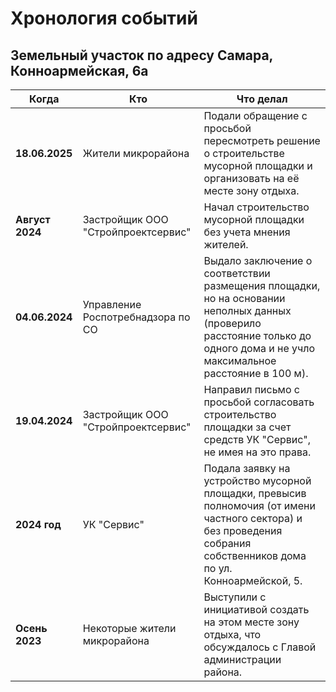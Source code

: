 # Хронология событий
## Земельный участок по адресу Самара, Конноармейская, 6а

|Когда|Кто|Что делал|
|---|---|---|
|**18.06.2025**|Жители микрорайона|Подали обращение с просьбой пересмотреть решение о строительстве мусорной площадки и организовать на её месте зону отдыха.|
|**Август 2024**|Застройщик ООО "Стройпроектсервис"|Начал строительство мусорной площадки без учета мнения жителей.|
|**04.06.2024**|Управление Роспотребнадзора по СО|Выдало заключение о соответствии размещения площадки, но на основании неполных данных (проверило расстояние только до одного дома и не учло максимальное расстояние в 100 м).|
|**19.04.2024**|Застройщик ООО "Стройпроектсервис"|Направил письмо с просьбой согласовать строительство площадки за счет средств УК "Сервис", не имея на это права.|
|**2024 год**|УК "Сервис"|Подала заявку на устройство мусорной площадки, превысив полномочия (от имени частного сектора) и без проведения собрания собственников дома по ул. Конноармейской, 5.|
|**Осень 2023**|Некоторые жители микрорайона|Выступили с инициативой создать на этом месте зону отдыха, что обсуждалось с Главой администрации района.|
